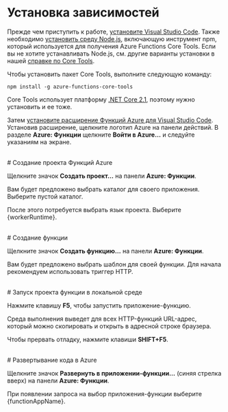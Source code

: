 # Установка зависимостей

Прежде чем приступить к работе, [установите Visual Studio Code](https://go.microsoft.com/fwlink/?linkid=2016593). Также необходимо [установить среду Node.js](https://go.microsoft.com/fwlink/?linkid=2016195), включающую инструмент npm, который используется для получения Azure Functions Core Tools. Если вы не хотите устанавливать Node.js, см. другие варианты установки в нашей [справке по Core Tools](https://go.microsoft.com/fwlink/?linkid=2016192).

Чтобы установить пакет Core Tools, выполните следующую команду:

``` npm install -g azure-functions-core-tools ```

Core Tools использует платформу [.NET Core 2.1](https://go.microsoft.com/fwlink/?linkid=2016373), поэтому нужно установить и ее тоже.

Затем [установите расширение Функций Azure для Visual Studio Code](https://go.microsoft.com/fwlink/?linkid=2016800). Установив расширение, щелкните логотип Azure на панели действий. В разделе **Azure: Функции** щелкните **Войти в Azure…** и следуйте указаниям на экране.

<br/>
# Создание проекта Функций Azure

Щелкните значок **Создать проект…** на панели **Azure: Функции**.

Вам будет предложено выбрать каталог для своего приложения. Выберите пустой каталог.

После этого потребуется выбрать язык проекта. Выберите {workerRuntime}.

<br/>
# Создание функции

Щелкните значок **Создать функцию…** на панели **Azure: Функции**.

Вам будет предложено выбрать шаблон для своей функции. Для начала рекомендуем использовать триггер HTTP.

<br/>
# Запуск проекта функции в локальной среде

Нажмите клавишу **F5**, чтобы запустить приложение-функцию.

Среда выполнения выведет для всех HTTP-функций URL-адрес, который можно скопировать и открыть в адресной строке браузера.

Чтобы прервать отладку, нажмите клавиши **SHIFT+F5**.

<br/>
# Развертывание кода в Azure

Щелкните значок **Развернуть в приложении-функции…** (синяя стрелка вверх) на панели **Azure: Функции**.

При появлении запроса на выбор приложения-функции выберите {functionAppName}.
